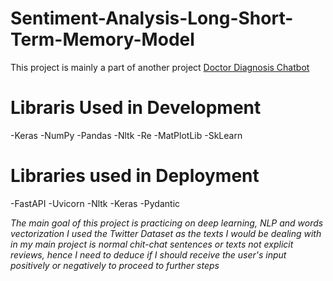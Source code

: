 # Sentiment-Analysis-Long-Short-Term-Memory-Model
This project is mainly a part of another project [Doctor Diagnosis Chatbot](https://github.com/SHIXOOM/Doctor-Diagnosis-ChatBot)

# Libraris Used in Development
-Keras
-NumPy
-Pandas
-Nltk
-Re
-MatPlotLib
-SkLearn

# Libraries used in Deployment
-FastAPI
-Uvicorn
-Nltk
-Keras
-Pydantic


*The main goal of this project is practicing on deep learning, NLP and words vectorization*
*I used the Twitter Dataset as the texts I would be dealing with in my main project is normal chit-chat sentences or texts not explicit reviews, hence I need to deduce if I should receive the user's input positively or negatively to proceed to further steps*
